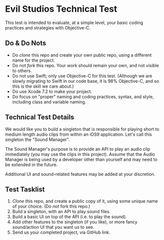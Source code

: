 # Evil Studios Technical Test
This test is intended to evaluate, at a simple level, your basic coding practices and strategies with Objective-C.

## Do & Do Nots
- Do *clone* this repo and create your own public repo, using a different name for the project.
- Do not *fork* this repo. Your work should remain your own, and not visible to others.
- Do not use Swift; only use Objective-C for this test. (Although we are slowly migrating to Swift in our code base, it is 98% Objective-C, and so this is the skill we care about.)
- Do use Xcode 7.2 to make your project.
- Do focus on "proper" naming and coding practices, syntax, and style, including class and variable naming.

## Technical Test Details
We would like you to build a singleton that is responsible for playing short to medium length audio clips from within an iOS9 application. Let's call this singleton the "Sound Manager".

The Sound Manager's purpose is to provide an API to play an audio clip immediately (you may use the clips in this project). Assume that the Audio Manager is being used by a developer other than yourself and may need to be extended in the future.

Additional UI and sound-related features may be added at your discretion.

## Test Tasklist
1. *Clone* this repo, and create a public copy of it, using some unique name of your choice. (Do *not* fork this repo.)
2. Build a singleton, with an API to play sound files.
3. Build a basic UI on top of the API (i.e. to play the sound).
4. Add other features to the singleton (if you like), or more fancy sound/action UI that you want us to see.
5. Send us your completed project, via GitHub link.
